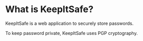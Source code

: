 What is KeepItSafe?
===================

KeepItSafe is a web application to securely store passwords.

To keep password private, KeepItSafe uses PGP cryptography.
 
